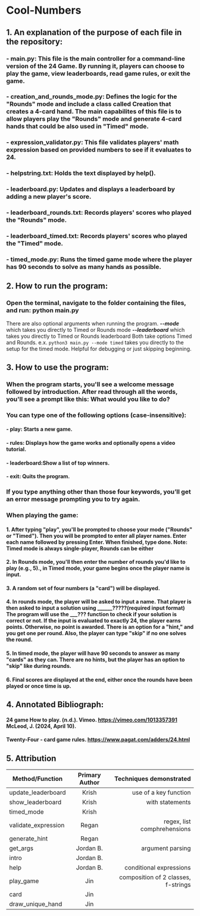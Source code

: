 # Cool-Numbers

## 1. An explanation of the purpose of each file in the repository:
### - main.py: This file is the main controller for a command-line version of the 24 Game.  By running it, players can choose to play the game, view leaderboards, read game rules, or exit the game.
### - creation_and_rounds_mode.py: Defines the logic for the "Rounds" mode and include a class called Creation that creates a 4-card hand. The main capabilites of this file is to allow players play the "Rounds" mode and generate 4-card hands that could be also used in "Timed" mode.
### - expression_validator.py: This file validates players' math expression based on provided numbers to see if it evaluates to 24. 
### - helpstring.txt: Holds the text displayed by help().
### - leaderboard.py: Updates and displays a leaderboard by adding a new player's score.
### - leaderboard_rounds.txt: Records players' scores who played the "Rounds" mode.
### - leaderboard_timed.txt: Records players' scores who played the "Timed" mode.
### - timed_mode.py:  Runs the timed game mode where the player has 90 seconds to solve as many hands as possible.
## 2. How to run the program: 
### Open the terminal, navigate to the folder containing the files, and run: python main.py
There are also optional arguments when running the program. 
***--mode*** which takes you directly to Timed or Rounds mode
***--leaderboard*** which takes you directly to Timed or Rounds leaderboard
Both take options Timed and Rounds.
e.x. ```python3 main.py --mode timed``` takes you directly to the setup for the timed mode. Helpful for debugging or just skipping beginning.
## 3. How to use the program: 
### When the program starts, you'll see a welcome message followed by introduction. After read through all the words, you'll see a prompt like this: What would you like to do?

### You can type one of the following options (case-insensitive):
#### - play: Starts a new game.

#### - rules: Displays how the game works and optionally opens a video tutorial.

#### - leaderboard:Show a list of top winners.

#### - exit: Quits the program.

### If you type anything other than those four keywords, you’ll get an error message prompting you to try again.

### When playing the game: 
#### 1. After typing "play", you'll be prompted to choose your mode ("Rounds" or "Timed"). Then you will be prompted to enter all player names. Enter each name followed by pressing Enter. When finished, type done. Note: Timed mode is always single-player, Rounds can be either
#### 2. In Rounds mode, you'll then enter the number of rounds you'd like to play (e.g., 5)., in Timed mode, your game begins once the player name is input.
#### 3. A random set of four numbers (a "card") will be displayed. 
#### 4. In rounds mode, the player will be asked to input a name. That player is then asked to input a solution using ______?????(required input format) The program will use the ___??? function to check if your solution is correct or not. If the input is evaluated to exactly 24, the player earns points. Otherwise, no point is awarded. There is an option for a "hint," and you get one per round. Also, the player can type "skip" if no one solves the round. 
#### 5. In timed mode, the player will have 90 seconds to answer as many "cards" as they can. There are no hints, but the player has an option to "skip" like during rounds.
#### 6. Final scores are displayed at the end, either once the rounds have been played or once time is up.

## 4. Annotated Bibliograph:
#### 24 game How to play. (n.d.). Vimeo. https://vimeo.com/1013357391 McLeod, J. (2024, April 10). 
#### Twenty-Four - card game rules. https://www.pagat.com/adders/24.html

## 5. Attribution

| Method/Function    | Primary Author |     Techniques demonstrated       |
| -------------------|:--------------:| ---------------------------------:|
| update_leaderboard |     Krish      |     use of a key function         |
| show_leaderboard   |     Krish      |      with statements              |
| timed_mode         |     Krish      |                                   |
| validate_expression|     Regan      |     regex, list comphrehensions   |
|  generate_hint     |     Regan      |                                   |
|     get_args       |    Jordan B.   |        argument parsing           |
|       intro        |    Jordan B.   |                                   |
|       help         |    Jordan B.   |      conditional expressions      |
|     play_game      |       Jin      |composition of 2 classes, f-strings|
|       card         |       Jin      |                                   |
|  draw_unique_hand  |       Jin      |                                   |
                                                                 
